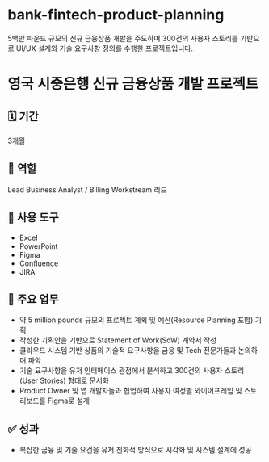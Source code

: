 # bank-fintech-product-planning
5백만 파운드 규모의 신규 금융상품 개발을 주도하며 300건의 사용자 스토리를 기반으로 UI/UX 설계와 기술 요구사항 정의를 수행한 프로젝트입니다.

# 영국 시중은행 신규 금융상품 개발 프로젝트

## 🗓 기간
3개월

## 🧩 역할
Lead Business Analyst / Billing Workstream 리드

## 🧰 사용 도구
- Excel
- PowerPoint
- Figma
- Confluence
- JIRA

## 📌 주요 업무
- 약 5 million pounds 규모의 프로젝트 계획 및 예산(Resource Planning 포함) 기획
- 작성한 기획안을 기반으로 Statement of Work(SoW) 계약서 작성
- 클라우드 시스템 기반 상품의 기술적 요구사항을 금융 및 Tech 전문가들과 논의하며 파악
- 기술 요구사항을 유저 인터페이스 관점에서 분석하고 300건의 사용자 스토리(User Stories) 형태로 문서화
- Product Owner 및 앱 개발자들과 협업하여 사용자 여정별 와이어프레임 및 스토리보드를 Figma로 설계

## ✅ 성과
- 복잡한 금융 및 기술 요건을 유저 친화적 방식으로 시각화 및 시스템 설계에 성공
